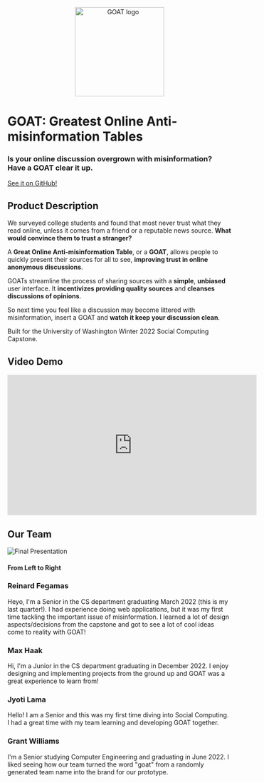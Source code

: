 <p align="center">
    <img src="/Wild-Swaying-Goats/data/logo/logo.jpg" alt="GOAT logo" width="200"/>
</p>

# GOAT: Greatest Online Anti-misinformation Tables

### **Is your online discussion overgrown with misinformation? Have a GOAT clear it up.**

[See it on GitHub!](https://github.com/UWSocialComputing/Wild-Swaying-Goats-Project)

## Product Description

We surveyed college students and found that most never trust what they read online, unless it comes from a friend or a reputable news source. **What would convince them to trust a stranger?**

A **Great Online Anti-misinformation Table**, or a **GOAT**, allows people to quickly present their sources for all to see, **improving trust in online anonymous discussions**.

GOATs streamline the process of sharing sources with a **simple**, **unbiased** user interface. It **incentivizes providing quality sources** and **cleanses discussions of opinions**.

So next time you feel like a discussion may become littered with misinformation, insert a GOAT and **watch it keep your discussion clean**.

Built for the University of Washington Winter 2022 Social Computing Capstone.

## **Video Demo**

<iframe width="560" height="315" src="https://www.youtube.com/embed/eUbmqYk03BA" title="YouTube video player" frameborder="0" allow="accelerometer; autoplay; clipboard-write; encrypted-media; gyroscope; picture-in-picture" allowfullscreen></iframe>

## **Our Team**

![Final Presentation](/Wild-Swaying-Goats/data/pictures/groupPic.jpg)

#### From Left to Right

### Reinard Fegamas

Heyo, I'm a Senior in the CS department graduating March 2022 (this is my last quarter!). I had experience doing web applications, but it was my first time tackling the important issue of misinformation. I learned a lot of design aspects/decisions from the capstone and got to see a lot of cool ideas come to reality with GOAT!

### Max Haak

Hi, I'm a Junior in the CS department graduating in December 2022. I enjoy designing and implementing projects from the ground up and GOAT was a great experience to learn from!

### Jyoti Lama

Hello! I am a Senior and this was my first time 
diving into Social Computing. I had a great time
with my team learning and developing GOAT together.

### Grant Williams
I'm a Senior studying Computer Engineering and graduating in June 2022. I liked seeing how our team turned the word "goat" from a randomly generated team name into the brand for our prototype.
